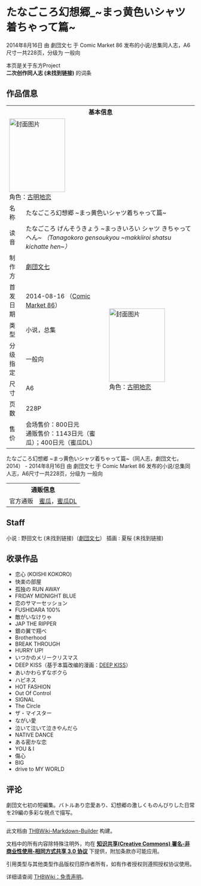 # たなごころ幻想郷_~まっ黄色いシャツ着ちゃって篇~

<!-- source html: G:\repos\THBWiki-Markdown-Builder\THBWikiMarkdown\Temp\main\8\8f\ns0%3A%E3%81%9F%E3%81%AA%E3%81%94%E3%81%93%E3%82%8D%E5%B9%BB%E6%83%B3%E9%83%B7_%7E%E3%81%BE%E3%81%A3%E9%BB%84%E8%89%B2%E3%81%84%E3%82%B7%E3%83%A3%E3%83%84%E7%9D%80%E3%81%A1%E3%82%83%E3%81%A3%E3%81%A6%E7%AF%87%7E.html -->

2014年8月16日 由 劇団文七 于 Comic Market 86 发布的小说/总集同人志，A6尺寸一共228页，分级为 一般向

本页是关于东方Project  
 **二次创作同人志 (未找到链接)** 的词条
## 作品信息

<table><tbody><tr><th colspan="3">基本信息</th></tr><tr><td class="cover-artwork-mobile" colspan="2"><a href="./文件-たなごころ幻想郷_~まっ黄色いシャツ着ちゃって篇~封面.jpg.md" class="image" title="封面图片"><img alt="封面图片" src="https://upload.thwiki.cc/thumb/0/07/%E3%81%9F%E3%81%AA%E3%81%94%E3%81%93%E3%82%8D%E5%B9%BB%E6%83%B3%E9%83%B7_~%E3%81%BE%E3%81%A3%E9%BB%84%E8%89%B2%E3%81%84%E3%82%B7%E3%83%A3%E3%83%84%E7%9D%80%E3%81%A1%E3%82%83%E3%81%A3%E3%81%A6%E7%AF%87~%E5%B0%81%E9%9D%A2.jpg/149px-%E3%81%9F%E3%81%AA%E3%81%94%E3%81%93%E3%82%8D%E5%B9%BB%E6%83%B3%E9%83%B7_~%E3%81%BE%E3%81%A3%E9%BB%84%E8%89%B2%E3%81%84%E3%82%B7%E3%83%A3%E3%83%84%E7%9D%80%E3%81%A1%E3%82%83%E3%81%A3%E3%81%A6%E7%AF%87~%E5%B0%81%E9%9D%A2.jpg" decoding="async" loading="lazy" width="149" height="196" srcset="https://upload.thwiki.cc/thumb/0/07/%E3%81%9F%E3%81%AA%E3%81%94%E3%81%93%E3%82%8D%E5%B9%BB%E6%83%B3%E9%83%B7_~%E3%81%BE%E3%81%A3%E9%BB%84%E8%89%B2%E3%81%84%E3%82%B7%E3%83%A3%E3%83%84%E7%9D%80%E3%81%A1%E3%82%83%E3%81%A3%E3%81%A6%E7%AF%87~%E5%B0%81%E9%9D%A2.jpg/223px-%E3%81%9F%E3%81%AA%E3%81%94%E3%81%93%E3%82%8D%E5%B9%BB%E6%83%B3%E9%83%B7_~%E3%81%BE%E3%81%A3%E9%BB%84%E8%89%B2%E3%81%84%E3%82%B7%E3%83%A3%E3%83%84%E7%9D%80%E3%81%A1%E3%82%83%E3%81%A3%E3%81%A6%E7%AF%87~%E5%B0%81%E9%9D%A2.jpg 1.5x, https://upload.thwiki.cc/thumb/0/07/%E3%81%9F%E3%81%AA%E3%81%94%E3%81%93%E3%82%8D%E5%B9%BB%E6%83%B3%E9%83%B7_~%E3%81%BE%E3%81%A3%E9%BB%84%E8%89%B2%E3%81%84%E3%82%B7%E3%83%A3%E3%83%84%E7%9D%80%E3%81%A1%E3%82%83%E3%81%A3%E3%81%A6%E7%AF%87~%E5%B0%81%E9%9D%A2.jpg/298px-%E3%81%9F%E3%81%AA%E3%81%94%E3%81%93%E3%82%8D%E5%B9%BB%E6%83%B3%E9%83%B7_~%E3%81%BE%E3%81%A3%E9%BB%84%E8%89%B2%E3%81%84%E3%82%B7%E3%83%A3%E3%83%84%E7%9D%80%E3%81%A1%E3%82%83%E3%81%A3%E3%81%A6%E7%AF%87~%E5%B0%81%E9%9D%A2.jpg 2x" data-file-width="684" data-file-height="900"></a><div class="cover-char">角色：<a href="./古明地恋.md" title="古明地恋">古明地恋</a></div></td>
</tr><tr><td class="label">名称</td><td colspan="2"> たなごころ幻想郷 ~まっ黄色いシャツ着ちゃって篇~ </td></tr><tr><td class="label">读音</td><td colspan="2"> たなごころ げんそうきょう ~まっきいろい シャツ きちゃって へん~ <i>（Tanagokoro gensoukyou ~makkiiroi shatsu kichatte hen~）</i> </td></tr><tr><td class="label">制作方</td><td><a href="./劇団文七.md" title="劇団文七">劇団文七</a></td><td class="cover-artwork" rowspan="7" style="min-width:196px;"><a href="./文件-たなごころ幻想郷_~まっ黄色いシャツ着ちゃって篇~封面.jpg.md" class="image" title="封面图片"><img alt="封面图片" src="https://upload.thwiki.cc/thumb/0/07/%E3%81%9F%E3%81%AA%E3%81%94%E3%81%93%E3%82%8D%E5%B9%BB%E6%83%B3%E9%83%B7_~%E3%81%BE%E3%81%A3%E9%BB%84%E8%89%B2%E3%81%84%E3%82%B7%E3%83%A3%E3%83%84%E7%9D%80%E3%81%A1%E3%82%83%E3%81%A3%E3%81%A6%E7%AF%87~%E5%B0%81%E9%9D%A2.jpg/149px-%E3%81%9F%E3%81%AA%E3%81%94%E3%81%93%E3%82%8D%E5%B9%BB%E6%83%B3%E9%83%B7_~%E3%81%BE%E3%81%A3%E9%BB%84%E8%89%B2%E3%81%84%E3%82%B7%E3%83%A3%E3%83%84%E7%9D%80%E3%81%A1%E3%82%83%E3%81%A3%E3%81%A6%E7%AF%87~%E5%B0%81%E9%9D%A2.jpg" decoding="async" loading="lazy" width="149" height="196" srcset="https://upload.thwiki.cc/thumb/0/07/%E3%81%9F%E3%81%AA%E3%81%94%E3%81%93%E3%82%8D%E5%B9%BB%E6%83%B3%E9%83%B7_~%E3%81%BE%E3%81%A3%E9%BB%84%E8%89%B2%E3%81%84%E3%82%B7%E3%83%A3%E3%83%84%E7%9D%80%E3%81%A1%E3%82%83%E3%81%A3%E3%81%A6%E7%AF%87~%E5%B0%81%E9%9D%A2.jpg/223px-%E3%81%9F%E3%81%AA%E3%81%94%E3%81%93%E3%82%8D%E5%B9%BB%E6%83%B3%E9%83%B7_~%E3%81%BE%E3%81%A3%E9%BB%84%E8%89%B2%E3%81%84%E3%82%B7%E3%83%A3%E3%83%84%E7%9D%80%E3%81%A1%E3%82%83%E3%81%A3%E3%81%A6%E7%AF%87~%E5%B0%81%E9%9D%A2.jpg 1.5x, https://upload.thwiki.cc/thumb/0/07/%E3%81%9F%E3%81%AA%E3%81%94%E3%81%93%E3%82%8D%E5%B9%BB%E6%83%B3%E9%83%B7_~%E3%81%BE%E3%81%A3%E9%BB%84%E8%89%B2%E3%81%84%E3%82%B7%E3%83%A3%E3%83%84%E7%9D%80%E3%81%A1%E3%82%83%E3%81%A3%E3%81%A6%E7%AF%87~%E5%B0%81%E9%9D%A2.jpg/298px-%E3%81%9F%E3%81%AA%E3%81%94%E3%81%93%E3%82%8D%E5%B9%BB%E6%83%B3%E9%83%B7_~%E3%81%BE%E3%81%A3%E9%BB%84%E8%89%B2%E3%81%84%E3%82%B7%E3%83%A3%E3%83%84%E7%9D%80%E3%81%A1%E3%82%83%E3%81%A3%E3%81%A6%E7%AF%87~%E5%B0%81%E9%9D%A2.jpg 2x" data-file-width="684" data-file-height="900"></a><div class="cover-char">角色：<a href="./古明地恋.md" title="古明地恋">古明地恋</a></div></td>
</tr><tr><td class="label">首发日期</td><td>2014-08-16&#160;（<a href="/展会作品列表?e=Comic+Market%2386">Comic Market 86</a>）</td></tr><tr><td class="label">类型</td><td>小说，总集</td></tr><tr><td class="label">分级指定</td><td>一般向</td></tr><tr><td class="label">尺寸</td><td>A6</td></tr><tr><td class="label">页数</td><td>228P</td></tr><tr><td class="label">售价</td><td>会场售价：800日元<br>通贩售价：1143日元（蜜瓜）；400日元（蜜瓜DL）</td></tr></tbody></table>

たなごころ幻想郷 ~まっ黄色いシャツ着ちゃって篇~（同人志，劇団文七，2014） - 2014年8月16日 由 劇団文七 于 Comic Market 86 发布的小说/总集同人志，A6尺寸一共228页，分级为 一般向

<table><tbody><tr><th colspan="3">通贩信息</th></tr><tr><td class="label">官方通贩</td><td colspan="2"><a rel="nofollow" class="external text" href="https://www.melonbooks.co.jp/detail/detail.php?product_id=25907">蜜瓜</a>，<a rel="nofollow" class="external text" href="https://www.melonbooks.co.jp/detail/detail.php?product_id=242141">蜜瓜DL</a></td></tr></tbody></table>


## Staff
小说
: 野田文七 (未找到链接)（[劇団文七](./劇団文七.md)）
插画
: 夏桜 (未找到链接)

## 收录作品
- 恋心 (KOISHI KOKORO)
- 快楽の部屋
- 孤独の RUN AWAY
- FRIDAY MIDNIGHT BLUE
- 恋のサマーセッション
- FUSHIDARA 100%
- 敵がいなけりゃ
- JAP THE RIPPER
- 銀の翼で翔べ
- Brotherhood
- BREAK THROUGH
- HURRY UP!
- いつかのメリークリスマス
- DEEP KISS（基于本篇改编的漫画：[DEEP KISS](./DEEP_KISS.md)）
- あいかわらずなボクら
- ハピネス
- HOT FASHION
- Out Of Control
- SIGNAL
- The Circle
- ザ・マイスター
- ながい愛
- 泣いて泣いて泣きやんだら
- NATIVE DANCE
- ある密かな恋
- YOU &amp; I
- 傷心
- BIG
- drive to MY WORLD

## 评论
  
劇団文七初の短編集。バトルあり恋愛あり、幻想郷の激しくものんびりした日常を29編の多彩な視点で描写。
  
  
  

  





---

此文档由 [THBWiki-Markdown-Builder](https://github.com/Delsin-Yu/THBWiki-Markdown-Builder) 构建。

文档中的所有内容除特殊注明外，均在 [**知识共享(Creative Commons) 署名-非商业性使用-相同方式共享 3.0 协议**](https://creativecommons.org/licenses/by-sa/3.0/deed.zh-hans) 下提供，附加条款亦可能应用。

引用类型与其他类型作品版权归原作者所有，如有作者授权则遵照授权协议使用。

详细请查阅 [THBWiki：免责声明](https://thbwiki.cc/THBWiki:%E5%85%8D%E8%B4%A3%E5%A3%B0%E6%98%8E)。

